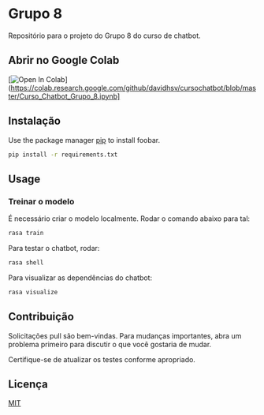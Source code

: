 # Grupo 8

Repositório para o projeto do Grupo 8 do curso de chatbot.

## Abrir no Google Colab

[![Open In Colab](https://colab.research.google.com/assets/colab-badge.svg)](https://colab.research.google.com/github/davidhsv/cursochatbot/blob/master/Curso_Chatbot_Grupo_8.ipynb]

## Instalação

Use the package manager [pip](https://pip.pypa.io/en/stable/) to install foobar.

```bash
pip install -r requirements.txt
```

## Usage

### Treinar o modelo
É necessário criar o modelo localmente. Rodar o comando abaixo para tal:
```bash
rasa train 
```

Para testar o chatbot, rodar:
```bash
rasa shell
```

Para visualizar as dependências do chatbot:

```bash
rasa visualize
```

## Contribuição
Solicitações pull são bem-vindas. Para mudanças importantes, abra um problema primeiro para discutir o que você gostaria de mudar.

Certifique-se de atualizar os testes conforme apropriado.

## Licença
[MIT](https://choosealicense.com/licenses/mit/)